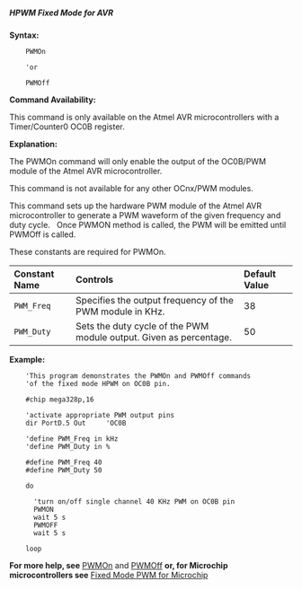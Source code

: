 <div class="section">

<div class="titlepage">

<div>

<div>

##### <span id="hpwm_fixed_mode_for_avr"></span>HPWM Fixed Mode for AVR

</div>

</div>

</div>

<span class="strong">**Syntax:**</span>

``` screen
    PWMOn

    'or

    PWMOff
```

<span class="strong">**Command Availability:**</span>

This command is only available on the Atmel AVR microcontrollers with a
Timer/Counter0 OC0B register.

<span class="strong">**Explanation:**</span>

The PWMOn command will only enable the output of the OC0B/PWM module of
the Atmel AVR microcontroller.

This command is not available for any other OCnx/PWM modules.

This command sets up the hardware PWM module of the Atmel AVR
microcontroller to generate a PWM waveform of the given frequency and
duty cycle.   Once PWMON method is called, the PWM will be emitted until
PWMOff is called.

These constants are required for PWMOn.

<div class="informaltable">

| <span class="strong">**Constant Name**</span> | <span class="strong">**Controls**</span>                           | <span class="strong">**Default Value**</span> |
|:----------------------------------------------|:-------------------------------------------------------------------|:----------------------------------------------|
| `PWM_Freq`                                    | Specifies the output frequency of the PWM module in KHz.           | 38                                            |
| `PWM_Duty`                                    | Sets the duty cycle of the PWM module output. Given as percentage. | 50                                            |

</div>

<span class="strong">**Example:**</span>

``` screen
    'This program demonstrates the PWMOn and PWMOff commands
    'of the fixed mode HPWM on OC0B pin.

    #chip mega328p,16

    'activate appropriate PWM output pins
    dir PortD.5 Out     'OC0B

    'define PWM_Freq in kHz
    'define PWM_Duty in %

    #define PWM_Freq 40
    #define PWM_Duty 50

    do

      'turn on/off single channel 40 KHz PWM on OC0B pin
      PWMON
      wait 5 s
      PWMOFF
      wait 5 s

    loop
```

  
  
<span class="strong">**For more help, see**</span>
<a href="pwmon_for_avr" class="link" title="PWMOn for AVR">PWMOn</a>
and
<a href="pwmoff_for_avr" class="link" title="PWMOff for AVR">PWMOff</a>
<span class="strong">**or, for Microchip microcontrollers see**</span>
<a href="hpwm_fixed_mode" class="link" title="HPWM Fixed Mode">Fixed Mode PWM for Microchip</a>

</div>
